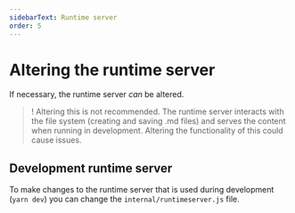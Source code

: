 ```yaml
---
sidebarText: Runtime server
order: 5
---
```

# Altering the runtime server

If necessary, the runtime server *can* be altered.

>! Altering this is not recommended. The runtime server interacts with the file system (creating and saving .md files) and serves the content when running in development. Altering the functionality of this could cause issues.

## Development runtime server

To make changes to the runtime server that is used during development (`yarn dev`) you can change the `internal/runtimeserver.js` file.